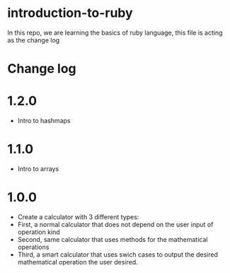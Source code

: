 # introduction-to-ruby

In this repo, we are learning the basics of ruby language, this file is acting as the change log

# Change log

# 1.2.0

- Intro to hashmaps

# 1.1.0

- Intro to arrays

# 1.0.0

- Create a calculator with 3 different types:
- First, a normal calculator that does not depend on the user input of operation kind
- Second, same calculator that uses methods for the mathematical operations
- Third, a smart calculator that uses swich cases to output the desired mathematical operation the user desired.
